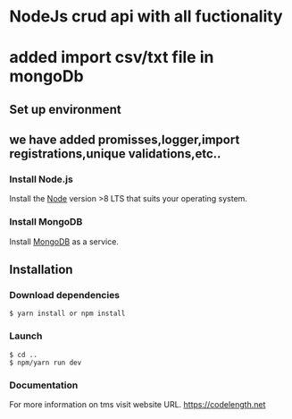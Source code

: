 # NodeJs crud api with all fuctionality
# added import csv/txt file in mongoDb 

## Set up environment

## we have added promisses,logger,import registrations,unique validations,etc..

### Install Node.js

Install the [Node](https://nodejs.org/en/download/) version >8 LTS that suits your operating system.

### Install MongoDB

Install [MongoDB](https://docs.mongodb.com/manual/tutorial/install-mongodb-on-windows/) as a service.

## Installation

### Download dependencies

```
$ yarn install or npm install
```

### Launch

```
$ cd ..
$ npm/yarn run dev
```

### Documentation

For more information on tms visit website URL. https://codelength.net
